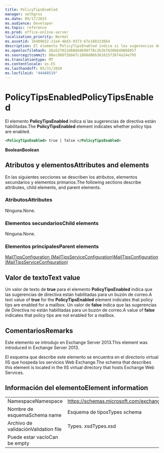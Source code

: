 ```yaml
---
title: PolicyTipsEnabled
manager: sethgros
ms.date: 09/17/2015
ms.audience: Developer
ms.topic: reference
ms.prod: office-online-server
localization_priority: Normal
ms.assetid: 16409652-21e4-4bd3-9373-67e1882236b4
description: El elemento PolicyTipsEnabled indica si las sugerencias de directiva están habilitadas.
ms.openlocfilehash: 26a527022d60dd4b98f70c2b3bf020b649066057
ms.sourcegitcommit: 88ec988f2bb67c1866d06b361615f3674a24e795
ms.translationtype: MT
ms.contentlocale: es-ES
ms.lasthandoff: 05/31/2020
ms.locfileid: "44468519"
---
```

# <a name="policytipsenabled"></a><span data-ttu-id="a497b-103">PolicyTipsEnabled</span><span class="sxs-lookup"><span data-stu-id="a497b-103">PolicyTipsEnabled</span></span>

<span data-ttu-id="a497b-104">El elemento **PolicyTipsEnabled** indica si las sugerencias de directiva están habilitadas.</span><span class="sxs-lookup"><span data-stu-id="a497b-104">The **PolicyTipsEnabled** element indicates whether policy tips are enabled.</span></span> 
  
```XML
<PolicyTipsEnabled> true | false </PolicyTipsEnabled>
```

 <span data-ttu-id="a497b-105">**Boolean**</span><span class="sxs-lookup"><span data-stu-id="a497b-105">**Boolean**</span></span>
## <a name="attributes-and-elements"></a><span data-ttu-id="a497b-106">Atributos y elementos</span><span class="sxs-lookup"><span data-stu-id="a497b-106">Attributes and elements</span></span>

<span data-ttu-id="a497b-107">En las siguientes secciones se describen los atributos, elementos secundarios y elementos primarios.</span><span class="sxs-lookup"><span data-stu-id="a497b-107">The following sections describe attributes, child elements, and parent elements.</span></span>
  
### <a name="attributes"></a><span data-ttu-id="a497b-108">Atributos</span><span class="sxs-lookup"><span data-stu-id="a497b-108">Attributes</span></span>

<span data-ttu-id="a497b-109">Ninguna.</span><span class="sxs-lookup"><span data-stu-id="a497b-109">None.</span></span>
  
### <a name="child-elements"></a><span data-ttu-id="a497b-110">Elementos secundarios</span><span class="sxs-lookup"><span data-stu-id="a497b-110">Child elements</span></span>

<span data-ttu-id="a497b-111">Ninguna.</span><span class="sxs-lookup"><span data-stu-id="a497b-111">None.</span></span>
  
### <a name="parent-elements"></a><span data-ttu-id="a497b-112">Elementos principales</span><span class="sxs-lookup"><span data-stu-id="a497b-112">Parent elements</span></span>

[<span data-ttu-id="a497b-113">MailTipsConfiguration (MailTipsServiceConfiguration)</span><span class="sxs-lookup"><span data-stu-id="a497b-113">MailTipsConfiguration (MailTipsServiceConfiguration)</span></span>](mailtipsconfiguration-mailtipsserviceconfiguration.md)
  
## <a name="text-value"></a><span data-ttu-id="a497b-114">Valor de texto</span><span class="sxs-lookup"><span data-stu-id="a497b-114">Text value</span></span>

<span data-ttu-id="a497b-115">Un valor de texto de **true** para el elemento **PolicyTipsEnabled** indica que las sugerencias de directiva están habilitadas para un buzón de correo.</span><span class="sxs-lookup"><span data-stu-id="a497b-115">A text value of **true** for the **PolicyTipsEnabled** element indicates that policy tips are enabled for a mailbox.</span></span> <span data-ttu-id="a497b-116">Un valor de **false** indica que las sugerencias de Directiva no están habilitadas para un buzón de correo.</span><span class="sxs-lookup"><span data-stu-id="a497b-116">A value of **false** indicates that policy tips are not enabled for a mailbox.</span></span> 
  
## <a name="remarks"></a><span data-ttu-id="a497b-117">Comentarios</span><span class="sxs-lookup"><span data-stu-id="a497b-117">Remarks</span></span>

<span data-ttu-id="a497b-118">Este elemento se introdujo en Exchange Server 2013.</span><span class="sxs-lookup"><span data-stu-id="a497b-118">This element was introduced in Exchange Server 2013.</span></span>
  
<span data-ttu-id="a497b-119">El esquema que describe este elemento se encuentra en el directorio virtual IIS que hospeda los servicios Web Exchange.</span><span class="sxs-lookup"><span data-stu-id="a497b-119">The schema that describes this element is located in the IIS virtual directory that hosts Exchange Web Services.</span></span>
  
## <a name="element-information"></a><span data-ttu-id="a497b-120">Información del elemento</span><span class="sxs-lookup"><span data-stu-id="a497b-120">Element information</span></span>

|||
|:-----|:-----|
|<span data-ttu-id="a497b-121">Namespace</span><span class="sxs-lookup"><span data-stu-id="a497b-121">Namespace</span></span>  <br/> |https://schemas.microsoft.com/exchange/services/2006/types  <br/> |
|<span data-ttu-id="a497b-122">Nombre de esquema</span><span class="sxs-lookup"><span data-stu-id="a497b-122">Schema name</span></span>  <br/> |<span data-ttu-id="a497b-123">Esquema de tipos</span><span class="sxs-lookup"><span data-stu-id="a497b-123">Types schema</span></span>  <br/> |
|<span data-ttu-id="a497b-124">Archivo de validación</span><span class="sxs-lookup"><span data-stu-id="a497b-124">Validation file</span></span>  <br/> |<span data-ttu-id="a497b-125">Types. xsd</span><span class="sxs-lookup"><span data-stu-id="a497b-125">Types.xsd</span></span>  <br/> |
|<span data-ttu-id="a497b-126">Puede estar vacío</span><span class="sxs-lookup"><span data-stu-id="a497b-126">Can be empty</span></span>  <br/> ||
   

